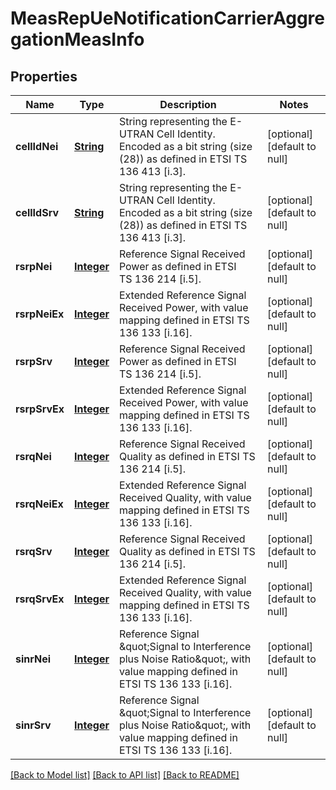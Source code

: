# MeasRepUeNotificationCarrierAggregationMeasInfo
## Properties

Name | Type | Description | Notes
------------ | ------------- | ------------- | -------------
**cellIdNei** | [**String**](string.md) | String representing the E-UTRAN Cell Identity. Encoded as a bit string (size (28)) as defined in ETSI TS 136 413 [i.3]. | [optional] [default to null]
**cellIdSrv** | [**String**](string.md) | String representing the E-UTRAN Cell Identity. Encoded as a bit string (size (28)) as defined in ETSI TS 136 413 [i.3]. | [optional] [default to null]
**rsrpNei** | [**Integer**](integer.md) | Reference Signal Received Power as defined in ETSI TS 136 214 [i.5]. | [optional] [default to null]
**rsrpNeiEx** | [**Integer**](integer.md) | Extended Reference Signal Received Power, with value mapping defined in ETSI TS 136 133 [i.16]. | [optional] [default to null]
**rsrpSrv** | [**Integer**](integer.md) | Reference Signal Received Power as defined in ETSI TS 136 214 [i.5]. | [optional] [default to null]
**rsrpSrvEx** | [**Integer**](integer.md) | Extended Reference Signal Received Power, with value mapping defined in ETSI TS 136 133 [i.16]. | [optional] [default to null]
**rsrqNei** | [**Integer**](integer.md) | Reference Signal Received Quality as defined in ETSI TS 136 214 [i.5]. | [optional] [default to null]
**rsrqNeiEx** | [**Integer**](integer.md) | Extended Reference Signal Received Quality, with value mapping defined in ETSI TS 136 133 [i.16]. | [optional] [default to null]
**rsrqSrv** | [**Integer**](integer.md) | Reference Signal Received Quality as defined in ETSI TS 136 214 [i.5]. | [optional] [default to null]
**rsrqSrvEx** | [**Integer**](integer.md) | Extended Reference Signal Received Quality, with value mapping defined in ETSI TS 136 133 [i.16]. | [optional] [default to null]
**sinrNei** | [**Integer**](integer.md) | Reference Signal \&quot;Signal to Interference plus Noise Ratio\&quot;, with value mapping defined in ETSI TS 136 133 [i.16]. | [optional] [default to null]
**sinrSrv** | [**Integer**](integer.md) | Reference Signal \&quot;Signal to Interference plus Noise Ratio\&quot;, with value mapping defined in ETSI TS 136 133 [i.16]. | [optional] [default to null]

[[Back to Model list]](../README.md#documentation-for-models) [[Back to API list]](../README.md#documentation-for-api-endpoints) [[Back to README]](../README.md)

